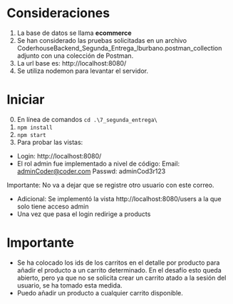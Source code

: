 # Consideraciones
1. La base de datos se llama **ecommerce**
2. Se han considerado las pruebas solicitadas en un archivo CoderhouseBackend_Segunda_Entrega_lburbano.postman_collection adjunto con una colección de Postman.
3. La url base es: http://localhost:8080/
4. Se utiliza nodemon para levantar el servidor.

# Iniciar
0. En línea de comandos `cd .\7_segunda_entrega\`
1. `npm install`
2. `npm start`
3. Para probar las vistas:
* Login: http://localhost:8080/ 
* El rol admin fue implementado a nivel de código:
Email: adminCoder@coder.com
Passwd: adminCod3r123

Importante: No va a dejar que se registre otro usuario con este correo.

* Adicional: Se implementó la vista http://localhost:8080/users a la que solo tiene acceso admin
* Una vez que pasa el login redirige a products
# Importante
- Se ha colocado los ids de los carritos en el detalle por producto para añadir el producto a un carrito determinado. En el desafío esto queda abierto, pero ya que no se solicita crear un carrito atado a la sesión del usuario, se ha tomado esta medida.
- Puedo añadir un producto a cualquier carrito disponible.
